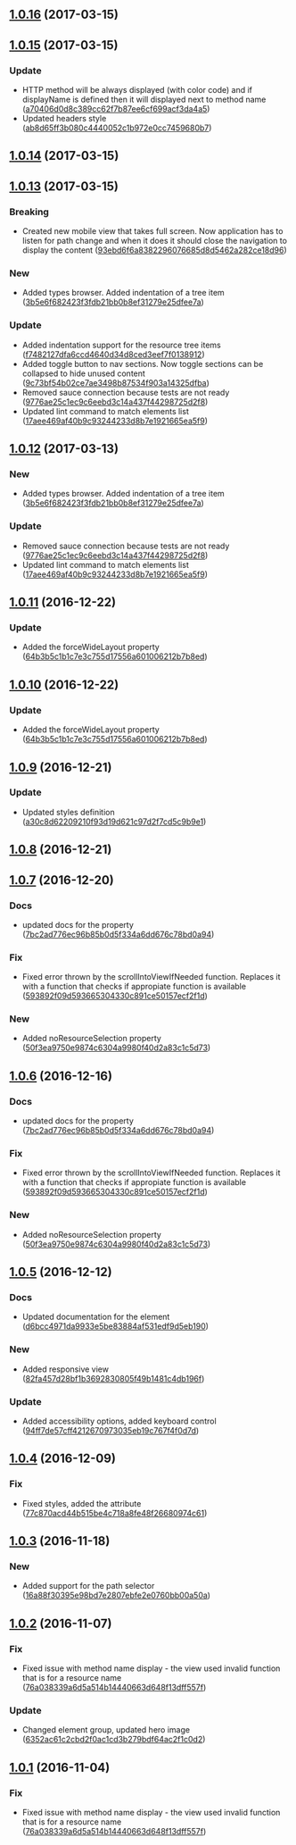 <a name="1.0.16"></a>
## [1.0.16](https://github.com/advanced-rest-client/raml-path-selector/compare/1.0.15...v1.0.16) (2017-03-15)




<a name="1.0.15"></a>
## [1.0.15](https://github.com/advanced-rest-client/raml-path-selector/compare/1.0.13...v1.0.15) (2017-03-15)


### Update

* HTTP method will be always displayed (with color code) and if displayName is defined then it will displayed next to method name ([a70406d0d8c389cc62f7b87ee6cf699acf3da4a5](https://github.com/advanced-rest-client/raml-path-selector/commit/a70406d0d8c389cc62f7b87ee6cf699acf3da4a5))
* Updated headers style ([ab8d65ff3b080c4440052c1b972e0cc7459680b7](https://github.com/advanced-rest-client/raml-path-selector/commit/ab8d65ff3b080c4440052c1b972e0cc7459680b7))



<a name="1.0.14"></a>
## [1.0.14](https://github.com/advanced-rest-client/raml-path-selector/compare/1.0.13...v1.0.14) (2017-03-15)




<a name="1.0.13"></a>
## [1.0.13](https://github.com/advanced-rest-client/raml-path-selector/compare/1.0.11...v1.0.13) (2017-03-15)


### Breaking

* Created new mobile view that takes full screen. Now application has to listen for path change and when it does it should close the navigation to display the content ([93ebd6f6a8382296076685d8d5462a282ce18d96](https://github.com/advanced-rest-client/raml-path-selector/commit/93ebd6f6a8382296076685d8d5462a282ce18d96))

### New

* Added types browser. Added indentation of a tree item ([3b5e6f682423f3fdb21bb0b8ef31279e25dfee7a](https://github.com/advanced-rest-client/raml-path-selector/commit/3b5e6f682423f3fdb21bb0b8ef31279e25dfee7a))

### Update

* Added indentation support for the resource tree items ([f7482127dfa6ccd4640d34d8ced3eef7f0138912](https://github.com/advanced-rest-client/raml-path-selector/commit/f7482127dfa6ccd4640d34d8ced3eef7f0138912))
* Added toggle button to nav sections. Now toggle sections can be collapsed to hide unused content ([9c73bf54b02ce7ae3498b87534f903a14325dfba](https://github.com/advanced-rest-client/raml-path-selector/commit/9c73bf54b02ce7ae3498b87534f903a14325dfba))
* Removed sauce connection because tests are not ready ([9776ae25c1ec9c6eebd3c14a437f44298725d2f8](https://github.com/advanced-rest-client/raml-path-selector/commit/9776ae25c1ec9c6eebd3c14a437f44298725d2f8))
* Updated lint command to match elements list ([17aee469af40b9c93244233d8b7e1921665ea5f9](https://github.com/advanced-rest-client/raml-path-selector/commit/17aee469af40b9c93244233d8b7e1921665ea5f9))



<a name="1.0.12"></a>
## [1.0.12](https://github.com/advanced-rest-client/raml-path-selector/compare/1.0.11...v1.0.12) (2017-03-13)


### New

* Added types browser. Added indentation of a tree item ([3b5e6f682423f3fdb21bb0b8ef31279e25dfee7a](https://github.com/advanced-rest-client/raml-path-selector/commit/3b5e6f682423f3fdb21bb0b8ef31279e25dfee7a))

### Update

* Removed sauce connection because tests are not ready ([9776ae25c1ec9c6eebd3c14a437f44298725d2f8](https://github.com/advanced-rest-client/raml-path-selector/commit/9776ae25c1ec9c6eebd3c14a437f44298725d2f8))
* Updated lint command to match elements list ([17aee469af40b9c93244233d8b7e1921665ea5f9](https://github.com/advanced-rest-client/raml-path-selector/commit/17aee469af40b9c93244233d8b7e1921665ea5f9))



<a name="1.0.11"></a>
## [1.0.11](https://github.com/advanced-rest-client/raml-path-selector/compare/1.0.8...v1.0.11) (2016-12-22)


### Update

* Added the forceWideLayout property ([64b3b5c1b1c7e3c755d17556a601006212b7b8ed](https://github.com/advanced-rest-client/raml-path-selector/commit/64b3b5c1b1c7e3c755d17556a601006212b7b8ed))



<a name="1.0.10"></a>
## [1.0.10](https://github.com/advanced-rest-client/raml-path-selector/compare/1.0.8...v1.0.10) (2016-12-22)


### Update

* Added the forceWideLayout property ([64b3b5c1b1c7e3c755d17556a601006212b7b8ed](https://github.com/advanced-rest-client/raml-path-selector/commit/64b3b5c1b1c7e3c755d17556a601006212b7b8ed))



<a name="1.0.9"></a>
## [1.0.9](https://github.com/advanced-rest-client/raml-path-selector/compare/1.0.8...v1.0.9) (2016-12-21)


### Update

* Updated styles definition ([a30c8d62209210f93d19d621c97d2f7cd5c9b9e1](https://github.com/advanced-rest-client/raml-path-selector/commit/a30c8d62209210f93d19d621c97d2f7cd5c9b9e1))



<a name="1.0.8"></a>
## [1.0.8](https://github.com/advanced-rest-client/raml-path-selector/compare/1.0.7...v1.0.8) (2016-12-21)




<a name="1.0.7"></a>
## [1.0.7](https://github.com/advanced-rest-client/raml-path-selector/compare/1.0.5...v1.0.7) (2016-12-20)


### Docs

* updated docs for the property ([7bc2ad776ec96b85b0d5f334a6dd676c78bd0a94](https://github.com/advanced-rest-client/raml-path-selector/commit/7bc2ad776ec96b85b0d5f334a6dd676c78bd0a94))

### Fix

* Fixed error thrown by the scrollIntoViewIfNeeded function. Replaces it with a function that checks if appropiate function is available ([593892f09d593665304330c891ce50157ecf2f1d](https://github.com/advanced-rest-client/raml-path-selector/commit/593892f09d593665304330c891ce50157ecf2f1d))

### New

* Added noResourceSelection property ([50f3ea9750e9874c6304a9980f40d2a83c1c5d73](https://github.com/advanced-rest-client/raml-path-selector/commit/50f3ea9750e9874c6304a9980f40d2a83c1c5d73))



<a name="1.0.6"></a>
## [1.0.6](https://github.com/advanced-rest-client/raml-path-selector/compare/1.0.5...v1.0.6) (2016-12-16)


### Docs

* updated docs for the property ([7bc2ad776ec96b85b0d5f334a6dd676c78bd0a94](https://github.com/advanced-rest-client/raml-path-selector/commit/7bc2ad776ec96b85b0d5f334a6dd676c78bd0a94))

### Fix

* Fixed error thrown by the scrollIntoViewIfNeeded function. Replaces it with a function that checks if appropiate function is available ([593892f09d593665304330c891ce50157ecf2f1d](https://github.com/advanced-rest-client/raml-path-selector/commit/593892f09d593665304330c891ce50157ecf2f1d))

### New

* Added noResourceSelection property ([50f3ea9750e9874c6304a9980f40d2a83c1c5d73](https://github.com/advanced-rest-client/raml-path-selector/commit/50f3ea9750e9874c6304a9980f40d2a83c1c5d73))



<a name="1.0.5"></a>
## [1.0.5](https://github.com/advanced-rest-client/raml-path-selector/compare/1.0.4...v1.0.5) (2016-12-12)


### Docs

* Updated documentation for the element ([d6bcc4971da9933e5be83884af531edf9d5eb190](https://github.com/advanced-rest-client/raml-path-selector/commit/d6bcc4971da9933e5be83884af531edf9d5eb190))

### New

* Added responsive view ([82fa457d28bf1b3692830805f49b1481c4db196f](https://github.com/advanced-rest-client/raml-path-selector/commit/82fa457d28bf1b3692830805f49b1481c4db196f))

### Update

* Added accessibility options, added keyboard control ([94ff7de57cff4212670973035eb19c767f4f0d7d](https://github.com/advanced-rest-client/raml-path-selector/commit/94ff7de57cff4212670973035eb19c767f4f0d7d))



<a name="1.0.4"></a>
## [1.0.4](https://github.com/advanced-rest-client/raml-path-selector/compare/1.0.3...v1.0.4) (2016-12-09)


### Fix

* Fixed styles, added the  attribute ([77c870acd44b515be4c718a8fe48f26680974c61](https://github.com/advanced-rest-client/raml-path-selector/commit/77c870acd44b515be4c718a8fe48f26680974c61))



<a name="1.0.3"></a>
## [1.0.3](https://github.com/advanced-rest-client/raml-path-selector/compare/1.0.2...v1.0.3) (2016-11-18)


### New

* Added <raml-aware> support for the path selector ([16a88f30395e98bd7e2807ebfe2e0760bb00a50a](https://github.com/advanced-rest-client/raml-path-selector/commit/16a88f30395e98bd7e2807ebfe2e0760bb00a50a))



<a name="1.0.2"></a>
## [1.0.2](https://github.com/advanced-rest-client/raml-path-selector/compare/1.0.0...v1.0.2) (2016-11-07)


### Fix

* Fixed issue with method name display - the view used invalid function that is for a resource name ([76a038339a6d5a514b14440663d648f13dff557f](https://github.com/advanced-rest-client/raml-path-selector/commit/76a038339a6d5a514b14440663d648f13dff557f))

### Update

* Changed element group, updated hero image ([6352ac61c2cbd2f0ac1cd3b279bdf64ac2f1c0d2](https://github.com/advanced-rest-client/raml-path-selector/commit/6352ac61c2cbd2f0ac1cd3b279bdf64ac2f1c0d2))



<a name="1.0.1"></a>
## [1.0.1](https://github.com/advanced-rest-client/raml-path-selector/compare/1.0.0...v1.0.1) (2016-11-04)


### Fix

* Fixed issue with method name display - the view used invalid function that is for a resource name ([76a038339a6d5a514b14440663d648f13dff557f](https://github.com/advanced-rest-client/raml-path-selector/commit/76a038339a6d5a514b14440663d648f13dff557f))



